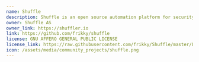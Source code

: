 ```yaml
---
name: Shuffle 
description: Shuffle is an open source automation platform for security professionals. With a graphical app- and workflow creator, it allows for fast testing, development, deployment and sharing of usecases with the broader industry. Using OpenSearch, Shuffle is able to provide responsive and easy to use search- and storage capabilities at scale. 
owner: Shuffle AS
owner_link: https://shuffler.io
link: https://github.com/frikky/shuffle
license: GNU AFFERO GENERAL PUBLIC LICENSE
license_link: https://raw.githubusercontent.com/frikky/Shuffle/master/LICENSE
icon: /assets/media/community_projects/shuffle.png
---
```

